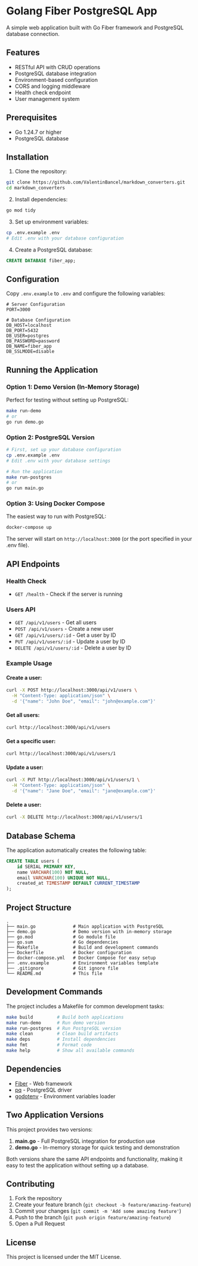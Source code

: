 # Golang Fiber PostgreSQL App

A simple web application built with Go Fiber framework and PostgreSQL database connection.

## Features

- RESTful API with CRUD operations
- PostgreSQL database integration
- Environment-based configuration
- CORS and logging middleware
- Health check endpoint
- User management system

## Prerequisites

- Go 1.24.7 or higher
- PostgreSQL database

## Installation

1. Clone the repository:
```bash
git clone https://github.com/ValentinBancel/markdown_converters.git
cd markdown_converters
```

2. Install dependencies:
```bash
go mod tidy
```

3. Set up environment variables:
```bash
cp .env.example .env
# Edit .env with your database configuration
```

4. Create a PostgreSQL database:
```sql
CREATE DATABASE fiber_app;
```

## Configuration

Copy `.env.example` to `.env` and configure the following variables:

```env
# Server Configuration
PORT=3000

# Database Configuration
DB_HOST=localhost
DB_PORT=5432
DB_USER=postgres
DB_PASSWORD=password
DB_NAME=fiber_app
DB_SSLMODE=disable
```

## Running the Application

### Option 1: Demo Version (In-Memory Storage)
Perfect for testing without setting up PostgreSQL:
```bash
make run-demo
# or
go run demo.go
```

### Option 2: PostgreSQL Version
```bash
# First, set up your database configuration
cp .env.example .env
# Edit .env with your database settings

# Run the application
make run-postgres
# or
go run main.go
```

### Option 3: Using Docker Compose
The easiest way to run with PostgreSQL:
```bash
docker-compose up
```

The server will start on `http://localhost:3000` (or the port specified in your .env file).

## API Endpoints

### Health Check
- `GET /health` - Check if the server is running

### Users API
- `GET /api/v1/users` - Get all users
- `POST /api/v1/users` - Create a new user
- `GET /api/v1/users/:id` - Get a user by ID
- `PUT /api/v1/users/:id` - Update a user by ID
- `DELETE /api/v1/users/:id` - Delete a user by ID

### Example Usage

#### Create a user:
```bash
curl -X POST http://localhost:3000/api/v1/users \
  -H "Content-Type: application/json" \
  -d '{"name": "John Doe", "email": "john@example.com"}'
```

#### Get all users:
```bash
curl http://localhost:3000/api/v1/users
```

#### Get a specific user:
```bash
curl http://localhost:3000/api/v1/users/1
```

#### Update a user:
```bash
curl -X PUT http://localhost:3000/api/v1/users/1 \
  -H "Content-Type: application/json" \
  -d '{"name": "Jane Doe", "email": "jane@example.com"}'
```

#### Delete a user:
```bash
curl -X DELETE http://localhost:3000/api/v1/users/1
```

## Database Schema

The application automatically creates the following table:

```sql
CREATE TABLE users (
    id SERIAL PRIMARY KEY,
    name VARCHAR(100) NOT NULL,
    email VARCHAR(100) UNIQUE NOT NULL,
    created_at TIMESTAMP DEFAULT CURRENT_TIMESTAMP
);
```

## Project Structure

```
.
├── main.go              # Main application with PostgreSQL
├── demo.go              # Demo version with in-memory storage
├── go.mod               # Go module file
├── go.sum               # Go dependencies
├── Makefile             # Build and development commands
├── Dockerfile           # Docker configuration
├── docker-compose.yml   # Docker Compose for easy setup
├── .env.example         # Environment variables template
├── .gitignore           # Git ignore file
└── README.md            # This file
```

## Development Commands

The project includes a Makefile for common development tasks:

```bash
make build         # Build both applications
make run-demo      # Run demo version
make run-postgres  # Run PostgreSQL version
make clean         # Clean build artifacts
make deps          # Install dependencies
make fmt           # Format code
make help          # Show all available commands
```

## Dependencies

- [Fiber](https://github.com/gofiber/fiber) - Web framework
- [pq](https://github.com/lib/pq) - PostgreSQL driver
- [godotenv](https://github.com/joho/godotenv) - Environment variables loader

## Two Application Versions

This project provides two versions:

1. **main.go** - Full PostgreSQL integration for production use
2. **demo.go** - In-memory storage for quick testing and demonstration

Both versions share the same API endpoints and functionality, making it easy to test the application without setting up a database.

## Contributing

1. Fork the repository
2. Create your feature branch (`git checkout -b feature/amazing-feature`)
3. Commit your changes (`git commit -m 'Add some amazing feature'`)
4. Push to the branch (`git push origin feature/amazing-feature`)
5. Open a Pull Request

## License

This project is licensed under the MIT License.